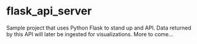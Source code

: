 # flask_api_server
Sample project that uses Python Flask to stand up and API. Data returned by this API will later be ingested for visualizations. More to come...
